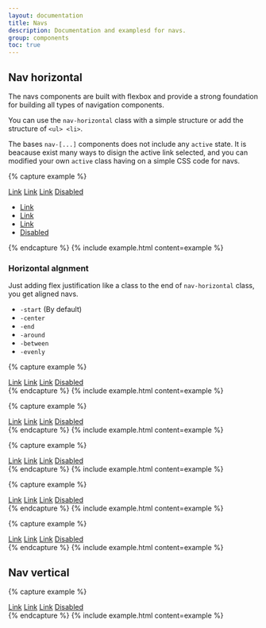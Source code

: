 ```yaml
---
layout: documentation
title: Navs
description: Documentation and examplesd for navs.
group: components
toc: true
---
```



## Nav horizontal

The navs components are built with flexbox and provide a strong foundation for building all types of navigation components.

You can use the `nav-horizontal` class with a simple structure or add the structure of `<ul> <li>`.

The bases `nav-[...]` components does not include any `active` state. It is beacause exist many ways to disign the active link selected, and you can modified your own `active` class having on a simple CSS code for navs.

{% capture example %}
<nav class="nav-horizontal">
  <a href="#">Link</a>
  <a href="#">Link</a>
  <a href="#">Link</a>
  <a href="#" class="disabled">Disabled</a>
</nav>

<ul class="nav-horizontal">
  <li>
    <a href="#">Link</a>
  </li>
  <li>
    <a href="#">Link</a>
  </li>
  <li>
    <a href="#">Link</a>
  </li>
  <li>
    <a href="#" class="disabled">Disabled</a>
  </li>
</ul>
{% endcapture %}
{% include example.html content=example %}

### Horizontal algnment

Just adding flex justification like a class to the end of `nav-horizontal` class, you get aligned navs.
- `-start` (By default)
- `-center`
- `-end`
- `-around`
- `-between`
- `-evenly`

{% capture example %}
<nav class="nav-horizontal-center">
  <a href="#">Link</a>
  <a href="#">Link</a>
  <a href="#">Link</a>
  <a href="#" class="disabled">Disabled</a>
</nav>
{% endcapture %}
{% include example.html content=example %}

{% capture example %}
<nav class="nav-horizontal-end">
  <a href="#">Link</a>
  <a href="#">Link</a>
  <a href="#">Link</a>
  <a href="#" class="disabled">Disabled</a>
</nav>
{% endcapture %}
{% include example.html content=example %}

{% capture example %}
<nav class="nav-horizontal-around">
  <a href="#">Link</a>
  <a href="#">Link</a>
  <a href="#">Link</a>
  <a href="#" class="disabled">Disabled</a>
</nav>
{% endcapture %}
{% include example.html content=example %}

{% capture example %}
<nav class="nav-horizontal-between">
  <a href="#">Link</a>
  <a href="#">Link</a>
  <a href="#">Link</a>
  <a href="#" class="disabled">Disabled</a>
</nav>
{% endcapture %}
{% include example.html content=example %}

{% capture example %}
<nav class="nav-horizontal-evenly">
  <a href="#">Link</a>
  <a href="#">Link</a>
  <a href="#">Link</a>
  <a href="#" class="disabled">Disabled</a>
</nav>
{% endcapture %}
{% include example.html content=example %}


## Nav vertical

{% capture example %}
<nav class="nav-vertical">
  <a href="#">Link</a>
  <a href="#">Link</a>
  <a href="#">Link</a>
  <a href="#" class="disabled">Disabled</a>
</nav>
{% endcapture %}
{% include example.html content=example %}